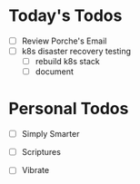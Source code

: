 # Today's Todos

- [ ] Review Porche's Email
- [ ] k8s disaster recovery testing
  - [ ] rebuild k8s stack
  - [ ] document

# Personal Todos

- [ ] Simply Smarter
- [ ] Scriptures
- [ ] Vibrate

